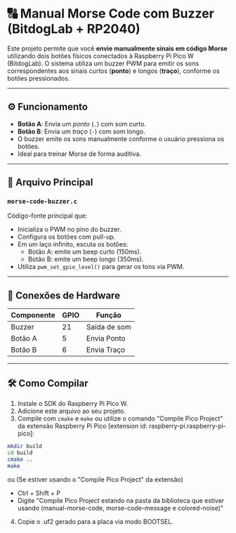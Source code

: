 # 🔠 Manual Morse Code com Buzzer (BitdogLab + RP2040)

Este projeto permite que você **envie manualmente sinais em código Morse** utilizando dois botões físicos conectados à Raspberry Pi Pico W (BitdogLab). O sistema utiliza um buzzer PWM para emitir os sons correspondentes aos sinais curtos (**ponto**) e longos (**traço**), conforme os botões pressionados.

---

## ⚙️ Funcionamento

- **Botão A**: Envia um *ponto* (`.`) com som curto.
- **Botão B**: Envia um *traço* (`-`) com som longo.
- O buzzer emite os sons manualmente conforme o usuário pressiona os botões.
- Ideal para treinar Morse de forma auditiva.

---

## 📁 Arquivo Principal

### `morse-code-buzzer.c`

Código-fonte principal que:

- Inicializa o PWM no pino do buzzer.
- Configura os botões com pull-up.
- Em um laço infinito, escuta os botões:
  - Botão A: emite um beep curto (150ms).
  - Botão B: emite um beep longo (350ms).
- Utiliza `pwm_set_gpio_level()` para gerar os tons via PWM.

---

## 🔌 Conexões de Hardware

| Componente | GPIO | Função        |
|------------|------|----------------|
| Buzzer     | 21   | Saída de som   |
| Botão A    | 5    | Envia Ponto    |
| Botão B    | 6    | Envia Traço    |

---

## 🛠️ Como Compilar

1. Instale o SDK do Raspberry Pi Pico W.
2. Adicione este arquivo ao seu projeto.
3. Compile com `cmake` e `make` ou utilize o comando "Compile Pico Project" da extensão Raspberry Pi Pico [extension id: raspberry-pi.raspberry-pi-pico]:

```bash
mkdir build
cd build
cmake ..
make
```

ou (Se estiver usando o "Compile Pico Project" da extensão)

- Ctrl + Shift + P
- Digite "Compile Pico Project estando na pasta da biblioteca que estiver usando (manual-morse-code, morse-code-message e colored-noise)"

4. Copie o .uf2 gerado para a placa via modo BOOTSEL.